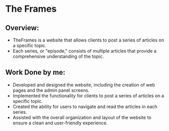 # The Frames
## Overview:

  - TheFrames is a website that allows clients to post a series of articles on a specific topic.
  - Each series, or "episode," consists of multiple articles that provide a comprehensive understanding of the topic.

## Work Done by me:

  - Developed and designed the website, including the creation of web pages and the admin panel screens.
  - Implemented the functionality for clients to post a series of articles on a specific topic.
  - Created the ability for users to navigate and read the articles in each series.
  - Assisted with the overall organization and layout of the website to ensure a clean and user-friendly experience.
